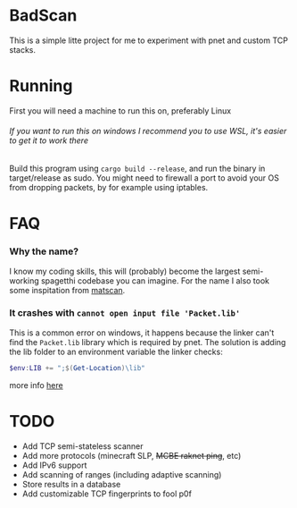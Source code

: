 # BadScan
This is a simple litte project for me to experiment with pnet and custom TCP stacks.

# Running
First you will need a machine to run this on, preferably Linux
###### If you want to run this on windows I recommend you to use WSL, it's easier to get it to work there

Build this program using `cargo build --release`, and run the binary in target/release as sudo.
You might need to firewall a port to avoid your OS from dropping packets, by for example using iptables.

# FAQ
### Why the name?
I know my coding skills, this will (probably) become the largest semi-working spagetthi codebase you can imagine.
For the name I also took some inspitation from [matscan](https://github.com/mat-1/matscan).

### It crashes with `cannot open input file 'Packet.lib'`
This is a common error on windows, it happens because the linker can't find the `Packet.lib` library which is required by pnet. The solution is adding the lib folder to an environment variable the linker checks:
```powershell
$env:LIB += ";$(Get-Location)\lib"
```
more info [here](https://github.com/libpnet/libpnet?tab=readme-ov-file#windows)

# TODO
- Add TCP semi-stateless scanner
- Add more protocols (minecraft SLP, ~~MCBE raknet ping~~, etc)
- Add IPv6 support
- Add scanning of ranges (including adaptive scanning)
- Store results in a database
- Add customizable TCP fingerprints to fool p0f
